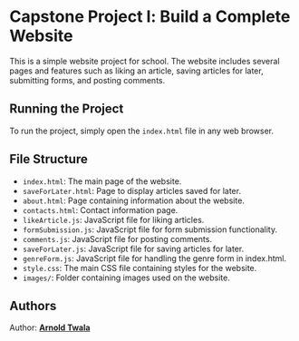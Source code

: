 
# Capstone Project l: Build a Complete Website

This is a simple website project for school. The website includes several pages and features such as liking an article, saving articles for later, submitting forms, and posting comments.

## Running the Project

To run the project, simply open the `index.html` file in any web browser.

## File Structure

- `index.html`: The main page of the website.
- `saveForLater.html`: Page to display articles saved for later.
- `about.html`: Page containing information about the website.
- `contacts.html`: Contact information page.
- `likeArticle.js`: JavaScript file for liking articles.
- `formSubmission.js`: JavaScript file for form submission functionality.
- `comments.js`: JavaScript file for posting comments.
- `saveForLater.js`: JavaScript file for saving articles for later.
- `genreForm.js`: JavaScript file for handling the genre form in index.html.
- `style.css`: The main CSS file containing styles for the website.
- `images/`: Folder containing images used on the website.

## Authors
Author: **[Arnold Twala]()**
